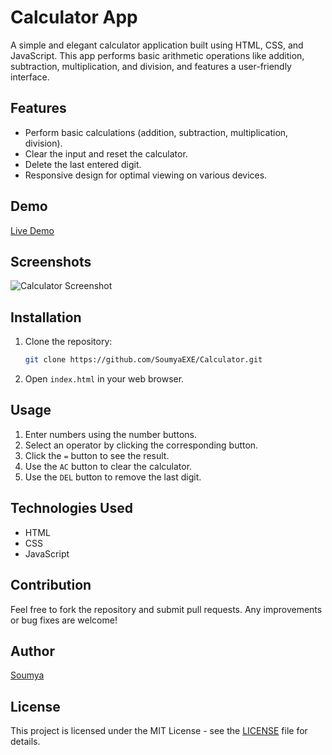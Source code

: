 # Calculator App

A simple and elegant calculator application built using HTML, CSS, and JavaScript. This app performs basic arithmetic operations like addition, subtraction, multiplication, and division, and features a user-friendly interface.

## Features

- Perform basic calculations (addition, subtraction, multiplication, division).
- Clear the input and reset the calculator.
- Delete the last entered digit.
- Responsive design for optimal viewing on various devices.

## Demo

[Live Demo](https://your-live-demo-url.com)

## Screenshots

![Calculator Screenshot](screenshot.png)

## Installation

1. Clone the repository:
   ```bash
   git clone https://github.com/SoumyaEXE/Calculator.git
   ```
2. Open `index.html` in your web browser.

## Usage

1. Enter numbers using the number buttons.
2. Select an operator by clicking the corresponding button.
3. Click the `=` button to see the result.
4. Use the `AC` button to clear the calculator.
5. Use the `DEL` button to remove the last digit.

## Technologies Used

- HTML
- CSS
- JavaScript

## Contribution

Feel free to fork the repository and submit pull requests. Any improvements or bug fixes are welcome!

## Author

 [Soumya](https://instagram.com/s0umy4_xd)

## License

This project is licensed under the MIT License - see the [LICENSE](LICENSE) file for details.
